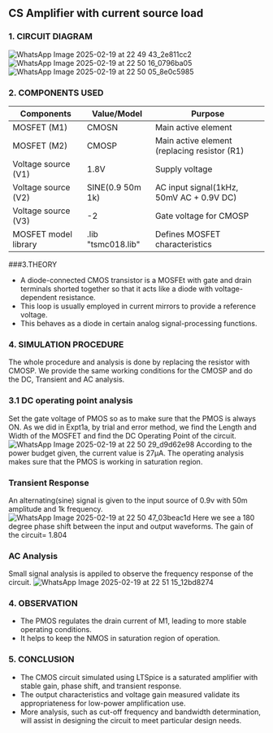 ## CS Amplifier with current source load
### 1. CIRCUIT DIAGRAM
![WhatsApp Image 2025-02-19 at 22 49 43_2e811cc2](https://github.com/user-attachments/assets/127f08af-71f9-472c-a393-bbfc0467f816)
![WhatsApp Image 2025-02-19 at 22 50 16_0796ba05](https://github.com/user-attachments/assets/7d29ad43-06f4-45b6-82a1-29b61aa201f9)
![WhatsApp Image 2025-02-19 at 22 50 05_8e0c5985](https://github.com/user-attachments/assets/31378c58-8958-406d-a34c-706c4d503039)

 ### 2. COMPONENTS USED
 | Components | Value/Model | Purpose |
 |------------|-------------|---------|
 |MOSFET (M1) | CMOSN | Main active element |
 | MOSFET (M2) | CMOSP | Main active element (replacing resistor (R1) |
 | Voltage source (V1) | 1.8V | Supply voltage |
 | Voltage source (V2) | SINE(0.9 50m 1k) | AC input signal(1kHz, 50mV AC + 0.9V DC) |
 | Voltage source (V3) | -2 | Gate voltage for CMOSP |
 | MOSFET model library | .lib "tsmc018.lib"| Defines MOSFET characteristics |   

 ###3.THEORY
- A diode-connected CMOS transistor is a MOSFEt with gate and drain terminals shorted together so that it acts like a diode with voltage-dependent resistance.
- This loop is usually employed in current mirrors to provide a reference voltage.
- This behaves as a diode in certain analog signal-processing functions.

 ### 4. SIMULATION PROCEDURE
 The whole procedure and analysis is done by replacing the resistor with CMOSP.
  We provide the same working conditions for the CMOSP and do the DC, Transient and AC analysis.
 ### 3.1 DC operating point analysis
Set the gate voltage of PMOS so as to make sure that the PMOS is always ON. As we did in Expt1a, by trial and error method, we find the Length and Width of the MOSFET and find  the DC Operating Point of the circuit.
![WhatsApp Image 2025-02-19 at 22 50 29_d9d62e98](https://github.com/user-attachments/assets/732dca0b-e6e1-4f69-8d81-ecee7e0d2f2c)
According to the power budget given, the current value is 27µA. The operating analysis makes sure that the PMOS is working in saturation region.

 ###  Transient Response
An alternating(sine) signal is given to the input source of 0.9v with 50m amplitude and 1k frequency.
![WhatsApp Image 2025-02-19 at 22 50 47_03beac1d](https://github.com/user-attachments/assets/a0aa0217-feb5-4bfe-b6d8-2865226822a9)
Here we see a 180 degree phase shift between the input and output waveforms.
The gain of the circuit= 1.804 

### AC Analysis
Small signal analysis is appiled to observe the frequency response of the circuit.
![WhatsApp Image 2025-02-19 at 22 51 15_12bd8274](https://github.com/user-attachments/assets/25ecdb27-9ca6-415f-a3c2-2cc6984b6ad5)

### 4. OBSERVATION
- The PMOS regulates the drain current of M1, leading to more stable operating conditions.
- It helps to keep the NMOS in saturation region of operation.

### 5. CONCLUSION
- The CMOS circuit simulated using LTSpice is a saturated amplifier with stable gain, phase shift, and transient response.
- The output characteristics and voltage gain measured validate its appropriateness for low-power amplification use.
- More analysis, such as cut-off frequency and bandwidth determination, will assist in designing the circuit to meet particular design needs.
